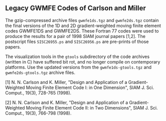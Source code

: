 Legacy GWMFE Codes of Carlson and Miller
----------------------------------------
The gzip-compressed archive files `gwmfe1ds.tgz` and `gwmfe2ds.tgz` contain
the final versions of the 1D and 2D gradient-weighted moving finite element
codes GWMFE1DS and GWMFE2DS. These Fortran 77 codes were used to produce the
results for a pair of 1998 SIAM journal papers [1,2].  The postscript files
`SISC26955.ps` and `SISC26956.ps` are pre-prints of those papers.

The visualization tools in the `gtools` subdirectory of the code archives
(written in C) have suffered bit rot, and no longer compile on contemporary
platforms.  Use the updated versions from the `gwmfe1ds-gtools.tgz` and
`gwmfe2ds-gtools.tgz` archive files.

[1] N. N. Carlson and K. Miller, "Design and Application of a Gradient-Weighted
Moving Finite Element Code I: in One Dimension", SIAM J. Sci. Comput., 19(3),
728-765 (1998).

[2] N. N. Carlson and K. Miller, "Design and Application of a Gradient-Weighted
Moving Finite Element Code II: in Two Dimensions", SIAM J. Sci. Comput., 19(3),
766-798 (1998).
